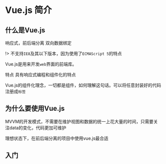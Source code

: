 # Vue.js 简介

## 什么是Vue.js
响应式，前后端分离
双向数据绑定

!> 不支持`IE8`及其以下版本，因为使用了`ECMAScript 5`的特点

Vue.js是用来开发`web`界面的前端库。

特点
具有响应式编程和组件化的特点

Vue.js的组件化理念，一切都是组件，如何理解这句话。可以将任意封装好的代码注册成`标签`

## 为什么要使用Vue.js

MVVM的开发模式，不需要在维护视图和数据的统一上花大量的时间，只需要关注data的变化，代码更加可维护

理想状态下，在前后端分离的项目中使用vue.js最合适


## 入门